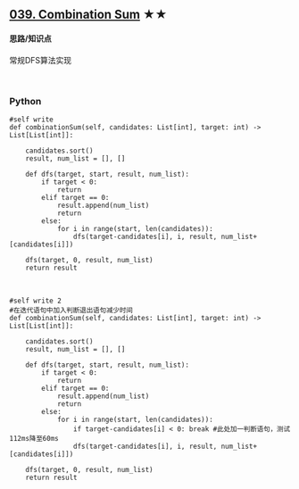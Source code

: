 ## [039. Combination Sum][1] ★★
[1]: https://leetcode.com/problems/combination-sum/

    
#### 思路/知识点
常规DFS算法实现

  <br />  

### Python

    #self write
    def combinationSum(self, candidates: List[int], target: int) -> List[List[int]]:
        
        candidates.sort()      
        result, num_list = [], []
        
        def dfs(target, start, result, num_list):
            if target < 0:
                return
            elif target == 0:
                result.append(num_list)
                return
            else:
                for i in range(start, len(candidates)):                    
                    dfs(target-candidates[i], i, result, num_list+[candidates[i]])                    
        
        dfs(target, 0, result, num_list)        
        return result
                

  <br /> 

    #self write 2 
    #在迭代语句中加入判断退出语句减少时间
    def combinationSum(self, candidates: List[int], target: int) -> List[List[int]]:
                
        candidates.sort()      
        result, num_list = [], []
        
        def dfs(target, start, result, num_list):
            if target < 0:
                return
            elif target == 0:
                result.append(num_list)
                return
            else:
                for i in range(start, len(candidates)):
                    if target-candidates[i] < 0: break #此处加一判断语句，测试112ms降至60ms
                    dfs(target-candidates[i], i, result, num_list+[candidates[i]])                    
        
        dfs(target, 0, result, num_list)        
        return result
